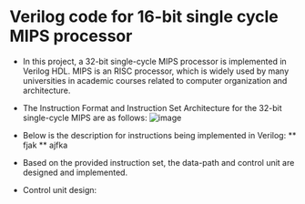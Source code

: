 # Verilog code for 16-bit single cycle MIPS processor
* In this project, a 32-bit single-cycle MIPS processor is implemented in Verilog HDL. MIPS is an RISC processor, which is widely used by many universities in academic courses related to computer organization and architecture.
* The Instruction Format and Instruction Set Architecture for the 32-bit single-cycle MIPS are as follows:
![image](https://user-images.githubusercontent.com/67142437/115213108-67ad2c00-a12b-11eb-8278-8cb1d28b3a10.png)

* Below is the description for instructions being implemented in Verilog:
** fjak
** ajfka
* Based on the provided instruction set, the data-path and control unit are designed and implemented.
* Control unit design:
